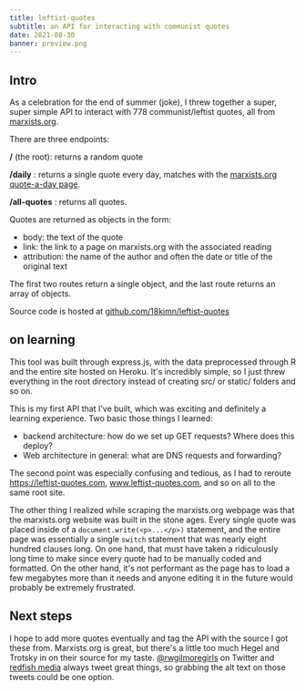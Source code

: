 ```yaml
---
title: leftist-quotes
subtitle: an API for interacting with communist quotes
date: 2021-08-30
banner: preview.png
---
```


## Intro

As a celebration for the end of summer (joke), I threw together
a super, super simple API to interact with 778
communist/leftist quotes, all from
[marxists.org](https://www.marxists.org).

There are three endpoints:

**/** (the root): returns a random quote

**/daily** : returns a single quote every day, matches with the
[marxists.org quote-a-day page](https://www.marxists.org/subject/quotes/index.htm).

**/all-quotes** : returns all quotes.

Quotes are returned as objects in the form:

- body: the text of the quote
- link: the link to a page on marxists.org with the associated
  reading
- attribution: the name of the author and often the date or
  title of the original text

The first two routes return a single object, and the last route
returns an array of objects.

Source code is hosted at
[github.com/18kimn/leftist-quotes](https://www.github.com/18kimn/leftist-quotes)

## on learning

This tool was built through express.js, with the data
preprocessed through R and the entire site hosted on Heroku.
It's incredibly simple, so I just threw everything in the root
directory instead of creating src/ or static/ folders and so
on.

This is my first API that I've built, which was exciting and
definitely a learning experience. Two basic those things I
learned:

- backend architecture: how do we set up GET requests? Where
  does this deploy?
- Web architecture in general: what are DNS requests and
  forwarding?

The second point was especially confusing and tedious, as I had
to reroute https://leftist-quotes.com, www.leftist-quotes.com,
and so on all to the same root site.

The other thing I realized while scraping the marxists.org
webpage was that the marxists.org website was built in the
stone ages. Every single quote was placed inside of a
`document.write(<p>...</p>)` statement, and the entire page was
essentially a single `switch` statement that was nearly eight
hundred clauses long. On one hand, that must have taken a
ridiculously long time to make since every quote had to be
manually coded and formatted. On the other hand, it's not
performant as the page has to load a few megabytes more than it
needs and anyone editing it in the future would probably be
extremely frustrated.

## Next steps

I hope to add more quotes eventually and tag the API with the
source I got these from. Marxists.org is great, but there's a
little too much Hegel and Trotsky in on their source for my
taste. [@rwgilmoregirls](https://twitter.com/rwgilmoregirls) on
Twitter and [redfish media](https://redfish.media/) always
tweet great things, so grabbing the alt text on those tweets
could be one option.
